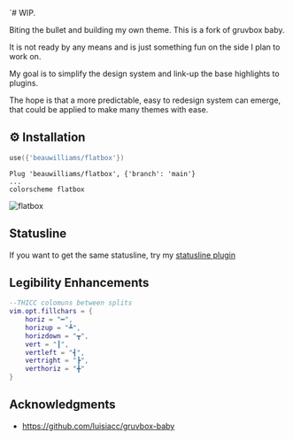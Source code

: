 `# WIP.

Biting the bullet and building my own theme. This is a fork of gruvbox baby.

It is not ready by any means and is just something fun on the side I plan to work on.

My goal is to simplify the design system and link-up the base highlights to plugins.

The hope is that a more predictable, easy to redesign system can emerge, that could be applied to make many themes with ease.


## ⚙️ Installation

```lua
use({'beauwilliams/flatbox'})
```

```vim
Plug 'beauwilliams/flatbox', {'branch': 'main'}
...
colorscheme flatbox
```

![flatbox](https://i.ibb.co/HqbXpZK/Screen-Shot-2022-08-09-at-11-51-21-am.png)

## Statusline

If you want to get the same statusline, try my [statusline plugin](https://github.com/beauwilliams/statusline.lua)

## Legibility Enhancements

```lua
--THICC colomuns between splits
vim.opt.fillchars = {
    horiz = "━",
    horizup = "┻",
    horizdown = "┳",
    vert = "┃",
    vertleft = "┫",
    vertright = "┣",
    verthoriz = "╋"
}
```

## Acknowledgments

- https://github.com/luisiacc/gruvbox-baby
